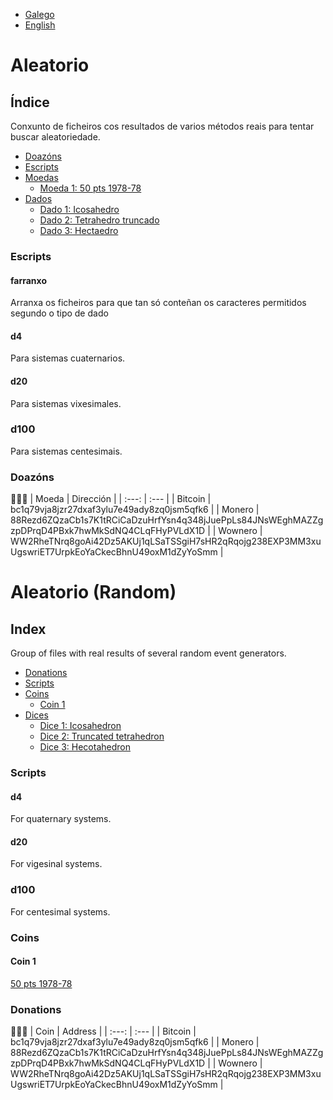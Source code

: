 - [Galego](README.md#índice)
- [English](README.md#index)

# Aleatorio
## Índice
Conxunto de ficheiros cos resultados de varios métodos reais para tentar buscar aleatoriedade.

- [Doazóns](README.md#doazóns)
- [Escripts](README.md#escripts)
- [Moedas](doc/moedas.md#indice)
    - [Moeda 1: 50 pts 1978-78](doc/moedas.md#moeda-1)
- [Dados](README.md#dados)
    - [Dado 1: Icosahedro](doc/dados.md#dado-1)
    - [Dado 2: Tetrahedro truncado](doc/dados.md#dado-2)
    - [Dado 3: Hectaedro](doc/dados.md#dado-3)

### Escripts
#### farranxo
Arranxa os ficheiros para que tan só conteñan os caracteres permitidos segundo o tipo de dado

#### d4
Para sistemas cuaternarios.

#### d20
Para sistemas vixesimales.

### d100
Para sistemas centesimais.

### Doazóns
🙇🙇‍♀
| Moeda     | Dirección                                                                                         |
| :---:     | :---                                                                                              |
| Bitcoin   | bc1q79vja8jzr27dxaf3ylu7e49ady8zq0jsm5qfk6                                                        |
| Monero    | 88Rezd6ZQzaCb1s7K1tRCiCaDzuHrfYsn4q348jJuePpLs84JNsWEghMAZZgzpDPrqD4PBxk7hwMkSdNQ4CLqFHyPVLdX1D   |
| Wownero   | WW2RheTNrq8goAi42Dz5AKUj1qLSaTSSgiH7sHR2qRqojg238EXP3MM3xuUgswriET7UrpkEoYaCkecBhnU49oxM1dZyYoSmm |

# Aleatorio (Random)
## Index
Group of files with real results of several random event generators.

- [Donations](README.md#donations)
- [Scripts](README.md#scripts)
- [Coins](doc/moedas.md#index)
    - [Coin 1](doc/moedas.md#moeda-1)
- [Dices](doc/dados.md#index)
    - [Dice 1: Icosahedron](doc/dados.md#dado-1)
    - [Dice 2: Truncated tetrahedron](doc/dados.md#dado-2)
    - [Dice 3: Hecotahedron](doc/dados.md#dado-3)

### Scripts
#### d4
For quaternary systems.

#### d20
For vigesinal systems.

### d100
For centesimal systems.

### Coins
#### Coin 1
[50 pts 1978-78](doc/moedas.md#moeda-1)

### Donations
🙇🙇‍♀
| Coin      | Address                                                                                           |
| :---:     | :---                                                                                              |
| Bitcoin   | bc1q79vja8jzr27dxaf3ylu7e49ady8zq0jsm5qfk6                                                        |
| Monero    | 88Rezd6ZQzaCb1s7K1tRCiCaDzuHrfYsn4q348jJuePpLs84JNsWEghMAZZgzpDPrqD4PBxk7hwMkSdNQ4CLqFHyPVLdX1D   |
| Wownero   | WW2RheTNrq8goAi42Dz5AKUj1qLSaTSSgiH7sHR2qRqojg238EXP3MM3xuUgswriET7UrpkEoYaCkecBhnU49oxM1dZyYoSmm |

